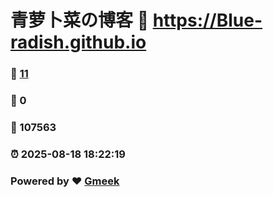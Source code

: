# 青萝卜菜の博客 :link: https://Blue-radish.github.io 
### :page_facing_up: [11](https://Blue-radish.github.io/tag.html) 
### :speech_balloon: 0 
### :hibiscus: 107563 
### :alarm_clock: 2025-08-18 18:22:19 
### Powered by :heart: [Gmeek](https://github.com/Meekdai/Gmeek)
